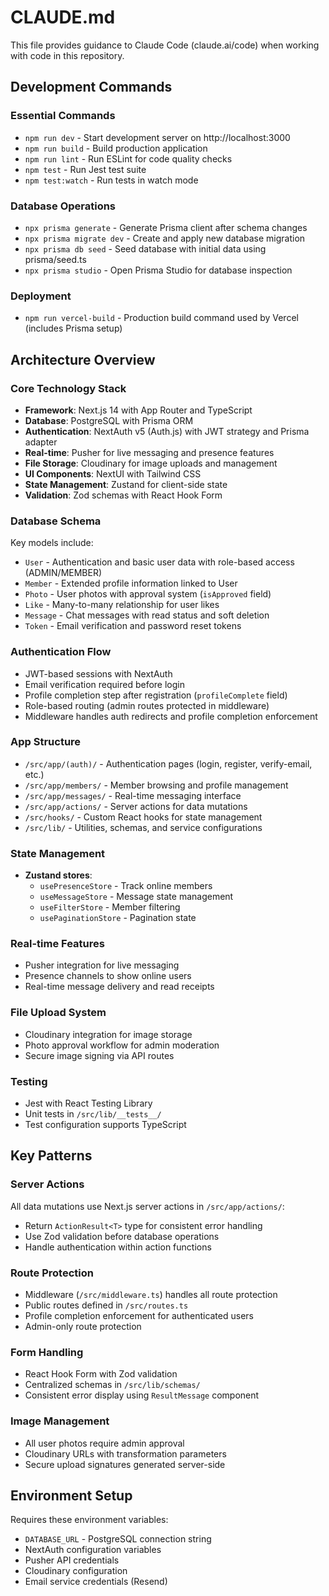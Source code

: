 # CLAUDE.md

This file provides guidance to Claude Code (claude.ai/code) when working with code in this repository.

## Development Commands

### Essential Commands
- `npm run dev` - Start development server on http://localhost:3000
- `npm run build` - Build production application  
- `npm run lint` - Run ESLint for code quality checks
- `npm test` - Run Jest test suite
- `npm test:watch` - Run tests in watch mode

### Database Operations
- `npx prisma generate` - Generate Prisma client after schema changes
- `npx prisma migrate dev` - Create and apply new database migration
- `npx prisma db seed` - Seed database with initial data using prisma/seed.ts
- `npx prisma studio` - Open Prisma Studio for database inspection

### Deployment
- `npm run vercel-build` - Production build command used by Vercel (includes Prisma setup)

## Architecture Overview

### Core Technology Stack
- **Framework**: Next.js 14 with App Router and TypeScript
- **Database**: PostgreSQL with Prisma ORM
- **Authentication**: NextAuth v5 (Auth.js) with JWT strategy and Prisma adapter
- **Real-time**: Pusher for live messaging and presence features
- **File Storage**: Cloudinary for image uploads and management
- **UI Components**: NextUI with Tailwind CSS
- **State Management**: Zustand for client-side state
- **Validation**: Zod schemas with React Hook Form

### Database Schema
Key models include:
- `User` - Authentication and basic user data with role-based access (ADMIN/MEMBER)
- `Member` - Extended profile information linked to User
- `Photo` - User photos with approval system (`isApproved` field)
- `Like` - Many-to-many relationship for user likes
- `Message` - Chat messages with read status and soft deletion
- `Token` - Email verification and password reset tokens

### Authentication Flow
- JWT-based sessions with NextAuth
- Email verification required before login
- Profile completion step after registration (`profileComplete` field)
- Role-based routing (admin routes protected in middleware)
- Middleware handles auth redirects and profile completion enforcement

### App Structure
- `/src/app/(auth)/` - Authentication pages (login, register, verify-email, etc.)
- `/src/app/members/` - Member browsing and profile management
- `/src/app/messages/` - Real-time messaging interface
- `/src/app/actions/` - Server actions for data mutations
- `/src/hooks/` - Custom React hooks for state management
- `/src/lib/` - Utilities, schemas, and service configurations

### State Management
- **Zustand stores**:
  - `usePresenceStore` - Track online members
  - `useMessageStore` - Message state management
  - `useFilterStore` - Member filtering
  - `usePaginationStore` - Pagination state

### Real-time Features
- Pusher integration for live messaging
- Presence channels to show online users
- Real-time message delivery and read receipts

### File Upload System
- Cloudinary integration for image storage
- Photo approval workflow for admin moderation
- Secure image signing via API routes

### Testing
- Jest with React Testing Library
- Unit tests in `/src/lib/__tests__/`
- Test configuration supports TypeScript

## Key Patterns

### Server Actions
All data mutations use Next.js server actions in `/src/app/actions/`:
- Return `ActionResult<T>` type for consistent error handling
- Use Zod validation before database operations
- Handle authentication within action functions

### Route Protection
- Middleware (`/src/middleware.ts`) handles all route protection
- Public routes defined in `/src/routes.ts`
- Profile completion enforcement for authenticated users
- Admin-only route protection

### Form Handling
- React Hook Form with Zod validation
- Centralized schemas in `/src/lib/schemas/`
- Consistent error display using `ResultMessage` component

### Image Management
- All user photos require admin approval
- Cloudinary URLs with transformation parameters
- Secure upload signatures generated server-side

## Environment Setup
Requires these environment variables:
- `DATABASE_URL` - PostgreSQL connection string
- NextAuth configuration variables
- Pusher API credentials
- Cloudinary configuration
- Email service credentials (Resend)